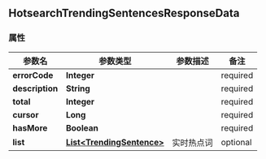 <a name="HotsearchTrendingSentencesResponseData"></a>
## HotsearchTrendingSentencesResponseData
### 属性
参数名 | 参数类型 | 参数描述 | 备注
------------ | ------------- | ------------- | -------------
**errorCode** | **Integer** |  |  required 
**description** | **String** |  |  required 
**total** | **Integer** |  |  required 
**cursor** | **Long** |  |  required 
**hasMore** | **Boolean** |  |  required 
**list** | [**List&lt;TrendingSentence&gt;**](#TrendingSentence) | 实时热点词 |  optional






<markdown src="./TrendingSentence.md"/>

